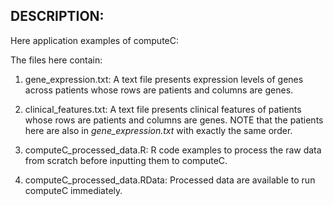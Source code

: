 DESCRIPTION:
---
Here application examples of computeC:

The files here contain:
1. gene_expression.txt: A text file presents expression levels of genes across patients whose rows are patients and columns are genes.

2. clinical_features.txt: A text file presents clinical features of patients whose rows are patients and columns are genes. NOTE that the patients here are also in *gene_expression.txt* with exactly the same order.

3. computeC_processed_data.R: R code examples to process the raw data from scratch before inputting them to computeC.

4. computeC_processed_data.RData:  Processed data are available to run computeC immediately.